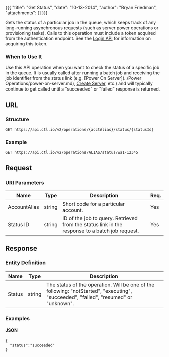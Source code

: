 {{{
  "title": "Get Status",
  "date": "10-13-2014",
  "author": "Bryan Friedman",
  "attachments": []
}}}

Gets the status of a particular job in the queue, which keeps track of any long-running asynchronous requests (such as server power operations or provisioning tasks). Calls to this operation must include a token acquired from the authentication endpoint. See the [Login API](..Authentication/login.md) for information on acquiring this token.

### When to Use It

Use this API operation when you want to check the status of a specific job in the queue. It is usually called after running a batch job and receiving the job identifier from the status link (e.g. [Power On Server](../Power Operations/power-on-server.md), [Create Server](../Servers/create-server.md), etc.) and will typically continue to get called until a "succeeded" or "failed" response is returned.

## URL

### Structure

    GET https://api.ctl.io/v2/operations/{acctAlias}/status/{statusId}

### Example

    GET https://api.ctl.io/v2/operations/ALIAS/status/wa1-12345

## Request

### URI Parameters

<table>
  <thead>
    <tr>
      <th>Name</th>
      <th>Type</th>
      <th>Description</th>
      <th>Req.</th>
    </tr>
  </thead>
  <tbody>
    <tr>
      <td>AccountAlias</td>
      <td>string</td>
      <td>Short code for a particular account.</td>
      <td>Yes</td>
    </tr>
    <tr>
      <td>Status ID</td>
      <td>string</td>
      <td>ID of the job to query. Retrieved from the status link in the response to a batch job request.</td>
      <td>Yes</td>
    </tr>
  </tbody>
</table>

## Response

### Entity Definition

<table>
  <thead>
    <tr>
      <th>Name</th>
      <th>Type</th>
      <th>Description</th>
    </tr>
  </thead>
  <tbody>
    <tr>
      <td>Status</td>
      <td>string</td>
      <td>The status of the operation. Will be one of the following: "notStarted", "executing", "succeeded", "failed", "resumed" or "unknown".</td>
    </tr>
  </tbody>
</table>

### Examples

#### JSON

    {
      "status":"succeeded"
    }
